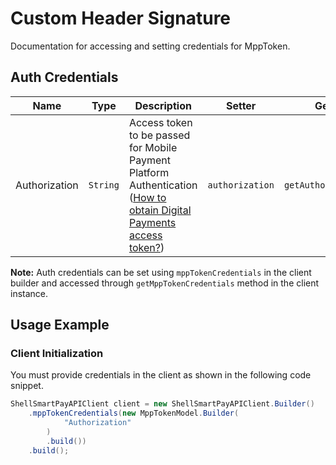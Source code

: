
# Custom Header Signature



Documentation for accessing and setting credentials for MppToken.

## Auth Credentials

| Name | Type | Description | Setter | Getter |
|  --- | --- | --- | --- | --- |
| Authorization | `String` | Access token to be passed for Mobile Payment Platform Authentication ([How to obtain Digital Payments access token?](page:guided-walkthrough/walkthrough1)) | `authorization` | `getAuthorization()` |



**Note:** Auth credentials can be set using `mppTokenCredentials` in the client builder and accessed through `getMppTokenCredentials` method in the client instance.

## Usage Example

### Client Initialization

You must provide credentials in the client as shown in the following code snippet.

```java
ShellSmartPayAPIClient client = new ShellSmartPayAPIClient.Builder()
    .mppTokenCredentials(new MppTokenModel.Builder(
            "Authorization"
        )
        .build())
    .build();
```


